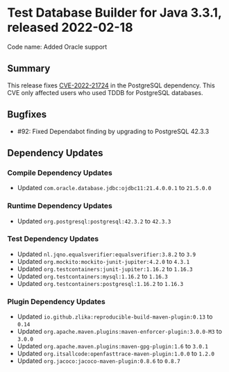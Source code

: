 # Test Database Builder for Java 3.3.1, released 2022-02-18

Code name: Added Oracle support

## Summary

This release fixes [CVE-2022-21724](https://nvd.nist.gov/vuln/detail/CVE-2022-21724) in the PostgreSQL dependency. This CVE only affected users who used TDDB for PostgreSQL databases.

## Bugfixes

* #92: Fixed Dependabot finding by upgrading to PostgreSQL 42.3.3

## Dependency Updates

### Compile Dependency Updates

* Updated `com.oracle.database.jdbc:ojdbc11:21.4.0.0.1` to `21.5.0.0`

### Runtime Dependency Updates

* Updated `org.postgresql:postgresql:42.3.2` to `42.3.3`

### Test Dependency Updates

* Updated `nl.jqno.equalsverifier:equalsverifier:3.8.2` to `3.9`
* Updated `org.mockito:mockito-junit-jupiter:4.2.0` to `4.3.1`
* Updated `org.testcontainers:junit-jupiter:1.16.2` to `1.16.3`
* Updated `org.testcontainers:mysql:1.16.2` to `1.16.3`
* Updated `org.testcontainers:postgresql:1.16.2` to `1.16.3`

### Plugin Dependency Updates

* Updated `io.github.zlika:reproducible-build-maven-plugin:0.13` to `0.14`
* Updated `org.apache.maven.plugins:maven-enforcer-plugin:3.0.0-M3` to `3.0.0`
* Updated `org.apache.maven.plugins:maven-gpg-plugin:1.6` to `3.0.1`
* Updated `org.itsallcode:openfasttrace-maven-plugin:1.0.0` to `1.2.0`
* Updated `org.jacoco:jacoco-maven-plugin:0.8.6` to `0.8.7`
